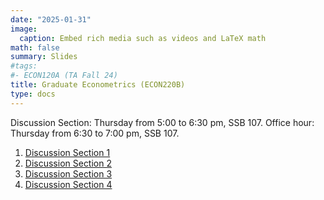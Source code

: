 ```yaml
---
date: "2025-01-31"
image:
  caption: Embed rich media such as videos and LaTeX math
math: false
summary: Slides
#tags:
#- ECON120A (TA Fall 24)
title: Graduate Econometrics (ECON220B)
type: docs
---
```


Discussion Section: Thursday from 5:00 to 6:30 pm, SSB 107. Office hour: Thursday from 6:30 to 7:00 pm, SSB 107.
1. [Discussion Section 1](https://lapobini.github.io/discussion/ECON220B_winter25/ds1.pdf)
2. [Discussion Section 2](https://lapobini.github.io/discussion/ECON220B_winter25/ds2.pdf)
3. [Discussion Section 3](https://lapobini.github.io/discussion/ECON220B_winter25/ds3.pdf)
4. [Discussion Section 4](https://lapobini.github.io/discussion/ECON220B_winter25/ds4_annotated.pdf)
